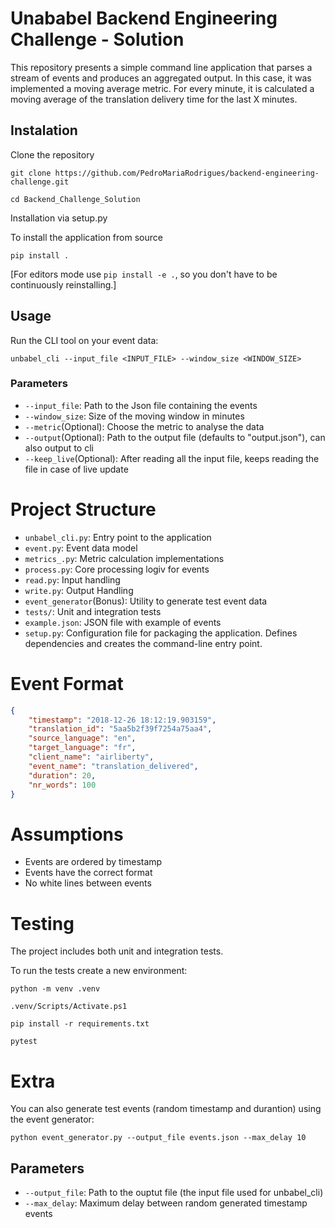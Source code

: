 # Unababel Backend Engineering Challenge - Solution

This repository presents a simple command line application that parses a stream of events and produces an aggregated output. In this case, it was implemented a moving average metric. For every minute, it is calculated a moving average of the translation delivery time for the last X minutes.


## Instalation

Clone the repository

    git clone https://github.com/PedroMariaRodrigues/backend-engineering-challenge.git

    cd Backend_Challenge_Solution

Installation via setup.py

To install the application from source

    pip install .

[For editors mode use `pip install -e .`, so you don't have to be continuously reinstalling.]


## Usage

Run the CLI tool on your event data:

    unbabel_cli --input_file <INPUT_FILE> --window_size <WINDOW_SIZE> 

### Parameters

- `--input_file`: Path to the Json file containing the events
- `--window_size`: Size of the moving window in minutes
- `--metric`(Optional): Choose the metric to analyse the data 
- `--output`(Optional): Path to the output file (defaults to "output.json"), can also output to cli
- `--keep_live`(Optional): After reading all the input file, keeps reading the file in case of live update

# Project Structure
- `unbabel_cli.py`: Entry point to the application
- `event.py`: Event data model
- `metrics_.py`: Metric calculation implementations
- `process.py`: Core processing logiv for events
- `read.py`: Input handling
- `write.py`: Output Handling
- `event_generator`(Bonus): Utility to generate test event data
- `tests/`: Unit and integration tests
- `example.json`: JSON file with example of events
- `setup.py`: Configuration file for packaging the application. Defines dependencies and creates the command-line entry point.


# Event Format

```json
{
	"timestamp": "2018-12-26 18:12:19.903159",
	"translation_id": "5aa5b2f39f7254a75aa4",
	"source_language": "en",
	"target_language": "fr",
	"client_name": "airliberty",
	"event_name": "translation_delivered",
	"duration": 20,
	"nr_words": 100
}
```

# Assumptions

- Events are ordered by timestamp
- Events have the correct format
- No white lines between events


# Testing

The project includes both unit and integration tests. 

To run the tests create a new environment:

	python -m venv .venv

	.venv/Scripts/Activate.ps1

	pip install -r requirements.txt

	pytest
    
    


# Extra

You can also generate test events (random timestamp and durantion) using the event generator:


    python event_generator.py --output_file events.json --max_delay 10


## Parameters

- `--output_file`: Path to the ouptut file (the input file used for unbabel_cli)
- `--max_delay`: Maximum delay between random generated timestamp events


